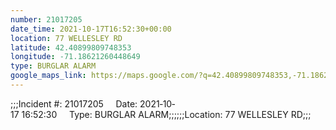 ```yaml
---
number: 21017205
date_time: 2021-10-17T16:52:30+00:00
location: 77 WELLESLEY RD
latitude: 42.40899809748353
longitude: -71.18621260448649
type: BURGLAR ALARM
google_maps_link: https://maps.google.com/?q=42.40899809748353,-71.18621260448649
---
```


;;;Incident #: 21017205     Date: 2021‐10‐17 16:52:30     Type: BURGLAR ALARM;;;;;;Location: 77 WELLESLEY RD;;;
